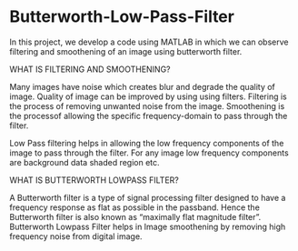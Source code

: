 # Butterworth-Low-Pass-Filter
In this project, we develop a code using MATLAB in which we can observe filtering and smoothening of an image using butterworth filter.

WHAT IS FILTERING AND SMOOTHENING?

Many images have noise which creates blur and degrade the quality of image. Quality of image can be improved by using using filters.
Filtering is the process of removing unwanted noise from the image. Smoothening is the processof allowing the specific frequency-domain to pass through the filter.

Low Pass filtering helps in allowing the low frequency components of the image to pass through the filter. For  any image low frequency components are background
data shaded region etc.

WHAT IS BUTTERWORTH LOWPASS FILTER?

A Butterworth filter is a type of signal processing filter designed to have a frequency response as flat as possible in the passband. Hence the Butterworth filter is also 
known as “maximally flat magnitude filter”. Butterworth Lowpass Filter helps in Image smoothening by removing high frequency noise from digital image.

